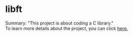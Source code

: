 # libft
Summary: "This project is about coding a C library."<br>
To learn more details about the project, you can click <a href="en.subject.pdf">here.</a>
